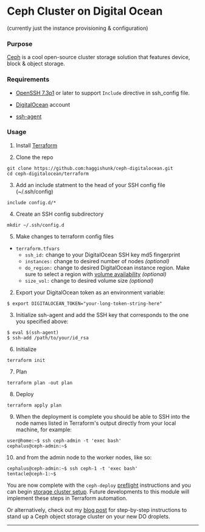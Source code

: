 # Ceph Cluster on Digital Ocean
(currently just the instance provisioning & configuration)

### Purpose

[Ceph][] is a cool open-source cluster storage solution that features device, block & object storage.

### Requirements

* [OpenSSH 7.3p1][] or later to support `Include` directive in ssh_config file.

* [DigitalOcean][] account

* [ssh-agent][]

### Usage

1. Install [Terraform][]

2. Clone the repo
```
git clone https://github.com:haggishunk/ceph-digitalocean.git
cd ceph-digitalocean/terraform
```

3. Add an include statment to the head of your SSH config file (~/.ssh/config)
```
include config.d/*
```

4. Create an SSH config subdirectory
```
mkdir ~/.ssh/config.d
```

5. Make changes to terraform config files

* `terraform.tfvars`
  * `ssh_id:` change to your DigitalOcean SSH key md5 fingerprint
  * `instances:` change to desired number of nodes _(optional)_
  * `do_region:` change to desired DigitalOcean instance region.  Make sure to select a region with [volume availability][] _(optional)_
  * `size_vol:` change to desired volume size _(optional)_

2. Export your DigitalOcean token as an environment variable:
```
$ export DIGITALOCEAN_TOKEN="your-long-token-string-here"
```

3. Initialize ssh-agent and add the SSH key that corresponds to the one you specified above:
```
$ eval $(ssh-agent)
$ ssh-add /path/to/your/id_rsa
```

6. Initialize
```
terraform init
```

7. Plan
```
terraform plan -out plan
```

8. Deploy 
```
terraform apply plan
```

9. When the deployment is complete you should be able to SSH into the node names listed in Terraform's output directly from your local machine, for example:
```
user@home:~$ ssh ceph-admin -t 'exec bash'
cephalus@ceph-admin:~$ 
```

10. and from the admin node to the worker nodes, like so:
```
cephalus@ceph-admin:~$ ssh ceph-1 -t 'exec bash'
tentacle@ceph-1:~$
```

You are now complete with the `ceph-deploy` [preflight][] instructions and you can begin [storage cluster setup][].  Future developments to this module will implement these steps in Terraform automation.

Or alternatively, check out my [blog post][] for step-by-step instructions to stand up a Ceph object storage cluster on your new DO droplets.

* * *

[ceph]:                         http://ceph.com
[openssh 7.3p1]:                https://www.openssh.com/txt/release-7.3
[digitalocean]:                 https://cloud.digitalocean.com
[preflight]:        http://docs.ceph.com/docs/master/start/quick-start-preflight/
[storage cluster setup]:        http://docs.ceph.com/docs/master/start/quick-ceph-deploy/#
[terraform]:                    https://www.terraform.io/downloads.html
[volume availability]:          https://www.digitalocean.com/community/tutorials/how-to-use-block-storage-on-digitalocean
[blog post]:                    http://blog.pantageo.us/ceph-storage-cluster-on-digital-ocean-using-terraform-part-3.html
[ssh-agent]:                    https://linux.die.net/man/1/ssh-agent

